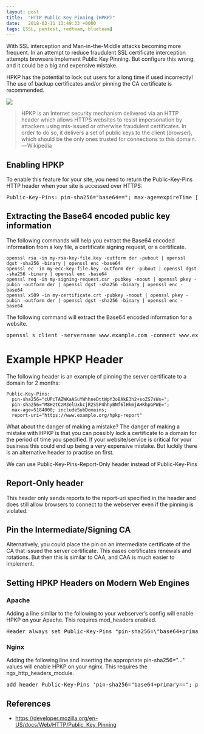 ```yaml
---
layout: post
title:  "HTTP Public Key Pinning (HPKP)"
date:   2018-03-11 13:49:33 +0000
tags: [SSL, pentest, redteam, blueteam]
---
```

With SSL interception and Man-in-the-Middle attacks becoming more frequent. In an attempt to reduce fraudulent SSL certificate interception attempts browsers implement Public Key Pinning. But configure this wrong, and it could be a big and expensive mistake.

HPKP has the potential to lock out users for a long time if used incorrectly! The use of backup certificates and/or pinning the CA certificate is recommended.

![](/blogs/assets/https.jpeg)

> HPKP is an Internet security mechanism delivered via an HTTP header which allows HTTPS websites to resist impersonation by attackers using mis-issued or otherwise fraudulent certificates. In order to do so, it delivers a set of public keys to the client (browser), which should be the only ones trusted for connections to this domain. — Wikipedia

## Enabling HPKP
To enable this feature for your site, you need to return the Public-Key-Pins HTTP header when your site is accessed over HTTPS:
<pre>
Public-Key-Pins: pin-sha256="base64=="; max-age=expireTime [; includeSubDomains][; report-uri="report"]
</pre>
## Extracting the Base64 encoded public key information
The following commands will help you extract the Base64 encoded information from a key file, a certificate signing request, or a certificate.
```
openssl rsa -in my-rsa-key-file.key -outform der -pubout | openssl dgst -sha256 -binary | openssl enc -base64
openssl ec -in my-ecc-key-file.key -outform der -pubout | openssl dgst -sha256 -binary | openssl enc -base64
openssl req -in my-signing-request.csr -pubkey -noout | openssl pkey -pubin -outform der | openssl dgst -sha256 -binary | openssl enc -base64
openssl x509 -in my-certificate.crt -pubkey -noout | openssl pkey -pubin -outform der | openssl dgst -sha256 -binary | openssl enc -base64
```
The following command will extract the Base64 encoded information for a website.
<pre>
openssl s_client -servername www.example.com -connect www.example.com:443 | openssl x509 -pubkey -noout | openssl pkey -pubin -outform der | openssl dgst -sha256 -binary | openssl enc -base64
</pre>
# Example HPKP Header
The following header is an example of pinning the server certificate to a domain for 2 months:
```
Public-Key-Pins:
  pin-sha256="cUPcTAZWKaASuYWhhneDttWpY3oBAkE3h2+soZS7sWs="; 
  pin-sha256="M8HztCzM3elUxkcjR2S5P4hhyBNf6lHkmjAHKhpGPWE="; 
  max-age=5184000; includeSubDomains; 
  report-uri="https://www.example.org/hpkp-report"
```
What about the danger of making a mistake?
The danger of making a mistake with HPKP is that you can possibly lock a certificate to a domain for the period of time you specified. If your website/service is critical for your business this could end up being a very expensive mistake. But luckily there is an alternative header to practise on first.

We can use Public-Key-Pins-Report-Only header instead of Public-Key-Pins

## Report-Only header
This header only sends reports to the report-uri specified in the header and does still allow browsers to connect to the webserver even if the pinning is violated.

## Pin the Intermediate/Signing CA
Alternatively, you could place the pin on an intermediate certificate of the CA that issued the server certificate. This eases certificates renewals and rotations. But then this is similar to CAA, and CAA is much easier to implement.

## Setting HPKP Headers on Modern Web Engines
### Apache
Adding a line similar to the following to your webserver’s config will enable HPKP on your Apache. This requires mod_headers enabled.
<pre>
Header always set Public-Key-Pins "pin-sha256=\"base64+primary==\"; pin-sha256=\"base64+backup==\"; max-age=5184000; includeSubDomains"
</pre>
### Nginx
Adding the following line and inserting the appropriate pin-sha256="..." values will enable HPKP on your nginx. This requires the ngx_http_headers_module.
<pre>
add_header Public-Key-Pins 'pin-sha256="base64+primary=="; pin-sha256="base64+backup=="; max-age=5184000; includeSubDomains' always;
</pre>
## References
* https://developer.mozilla.org/en-US/docs/Web/HTTP/Public_Key_Pinning
